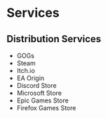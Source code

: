 # Services

## Distribution Services

- GOGs
- Steam
- Itch.io
- EA Origin
- Discord Store
- Microsoft Store
- Epic Games Store
- Firefox Games Store

